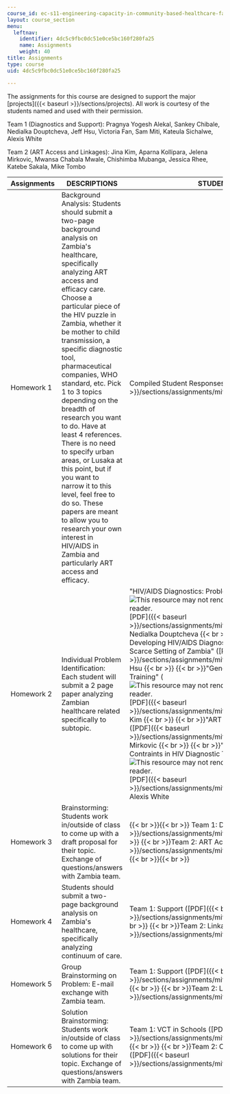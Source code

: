 ```yaml
---
course_id: ec-s11-engineering-capacity-in-community-based-healthcare-fall-2005
layout: course_section
menu:
  leftnav:
    identifier: 4dc5c9fbc0dc51e0ce5bc160f280fa25
    name: Assignments
    weight: 40
title: Assignments
type: course
uid: 4dc5c9fbc0dc51e0ce5bc160f280fa25

---
```


The assignments for this course are designed to support the major [projects]({{< baseurl >}}/sections/projects). All work is courtesy of the students named and used with their permission.

Team 1 (Diagnostics and Support): Pragnya Yogesh Alekal, Sankey Chibale, Nedialka Douptcheva, Jeff Hsu, Victoria Fan, Sam Miti, Kateula Sichalwe, Alexis White

Team 2 (ART Access and Linkages): Jina Kim, Aparna Kollipara, Jelena Mirkovic, Mwansa Chabala Mwale, Chishimba Mubanga, Jessica Rhee, Katebe Sakala, Mike Tombo

| Assignments | DESCRIPTIONS | STUDENT WORK |
| --- | --- | --- |
| Homework 1 | Background Analysis: Students should submit a two-page background analysis on Zambia's healthcare, specifically analyzing ART access and efficacy care. Choose a particular piece of the HIV puzzle in Zambia, whether it be mother to child transmission, a specific diagnostic tool, pharmaceutical companies, WHO standard, etc. Pick 1 to 3 topics depending on the breadth of research you want to do. Have at least 4 references. There is no need to specify urban areas, or Lusaka at this point, but if you want to narrow it to this level, feel free to do so. These papers are meant to allow you to research your own interest in HIV/AIDS in Zambia and particularly ART access and efficacy. | Compiled Student Responses ([PDF]({{< baseurl >}}/sections/assignments/mitec_s11f05_hw1_papers)) |
| Homework 2 | Individual Problem Identification: Each student will submit a 2 page paper analyzing Zambian healthcare related specifically to subtopic. | "HIV/AIDS Diagnostics: Problem Identification" (![This resource may not render correctly in a screen reader.](/images/inacessible.gif)[PDF]({{< baseurl >}}/sections/assignments/mitec_s11f05_hw2_doup)) by Nedialka Douptcheva  {{< br >}}  {{< br >}}"Issues in Developing HIV/AIDS Diagnostic Tools in the Resource-Scarce Setting of Zambia" ([PDF]({{< baseurl >}}/sections/assignments/mitec_s11f05_hw2_b)) by Jeff Hsu  {{< br >}}  {{< br >}}"Generic Drugs and Personnel Training" (![This resource may not render correctly in a screen reader.](/images/inacessible.gif)[PDF]({{< baseurl >}}/sections/assignments/mitec_s11f05_hw2_kim)) by Jina Kim  {{< br >}}  {{< br >}}"ART in Zambia: Barriers to Access" ([PDF]({{< baseurl >}}/sections/assignments/mitec_s11f05_hw2_a)) by Jelena Mirkovic  {{< br >}}  {{< br >}}"Addressing Resource Contraints in HIV Diagnostic Technology" (![This resource may not render correctly in a screen reader.](/images/inacessible.gif)[PDF]({{< baseurl >}}/sections/assignments/mitec_s11f05_hw2_white)) by Alexis White |
| Homework 3 | Brainstorming: Students work in/outside of class to come up with a draft proposal for their topic. Exchange of questions/answers with Zambia team. |  {{< br >}}{{< br >}} Team 1: Diagnostics ([PDF]({{< baseurl >}}/sections/assignments/mitec_s11f05_hw3_diag))  {{< br >}}  {{< br >}}Team 2: ART Access ([PDF]({{< baseurl >}}/sections/assignments/mitec_s11f05_hw3_artaccess)) {{< br >}}{{< br >}}  |
| Homework 4 | Students should submit a two-page background analysis on Zambia's healthcare, specifically analyzing continuum of care. | Team 1: Support ([PDF]({{< baseurl >}}/sections/assignments/mitec_s11f05_support_intro))  {{< br >}}  {{< br >}}Team 2: Linkage ([PDF]({{< baseurl >}}/sections/assignments/mitec_s11f05_link_intro)) |
| Homework 5 | Group Brainstorming on Problem: E-mail exchange with Zambia team. | Team 1: Support ([PDF]({{< baseurl >}}/sections/assignments/mitec_s11f05_support_motvtn))  {{< br >}}  {{< br >}}Team 2: Linkage ([PDF]({{< baseurl >}}/sections/assignments/mitec_s11f05_link_motivation)) |
| Homework 6 | Solution Brainstorming: Students work in/outside of class to come up with solutions for their topic. Exchange of questions/answers with Zambia team. | Team 1: VCT in Schools ([PDF]({{< baseurl >}}/sections/assignments/mitec_s11f05_hw6_vct_schools))  {{< br >}}  {{< br >}}Team 2: Confluent Medical Records ([PDF]({{< baseurl >}}/sections/assignments/mitec_s11f05_confluent))